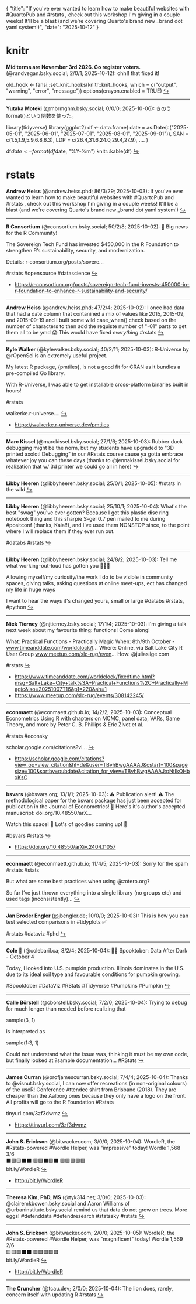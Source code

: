 {
  "title": "If you've ever wanted to learn how to make beautiful websites with #QuartoPub and #rstats , check out this workshop I'm giving in a couple weeks! It'll be a blast (and we're covering Quarto's brand new _brand dot yaml system!)",
  "date": "2025-10-12"
}

# knitr

**Mid terms are November 3rd 2026. Go register voters.** (@randvegan.bsky.social; 2/0/1; 2025-10-12): ohh!! that fixed it!

old_hook <- fansi::set_knit_hooks(knitr::knit_hooks, which = c("output", "warning", "error", "message"))
options(crayon.enabled = TRUE)  [&#8618;](https://bsky.app/profile/randvegan.bsky.social/post/3m2xlsznz722z)

---

**Yutaka Moteki** (@mbrmghm.bsky.social; 0/0/0; 2025-10-06): きのうformat()という関数を使った。

library(tidyverse)
library(ggplot2)
df <- data.frame(
  date = as.Date(c("2025-05-01", "2025-06-01", "2025-07-01", "2025-08-01", "2025-09-01")),
  SAN =  c(1.5,1.9,5.9,6.8,6.3),
  LDP =  c(26.4,31.6,24.0,29.4,27.9),
 ....
)

df$date<- format(df$date, "%Y-%m")
knitr::kable(df)  [&#8618;](https://bsky.app/profile/mbrmghm.bsky.social/post/3m2inf3s6r22c)

# rstats

**Andrew Heiss** (@andrew.heiss.phd; 86/3/29; 2025-10-03): If you've ever wanted to learn how to make beautiful websites with #QuartoPub and #rstats , check out this workshop I'm giving in a couple weeks! It'll be a blast (and we're covering Quarto's brand new _brand dot yaml system!)  [&#8618;](https://bsky.app/profile/andrew.heiss.phd/post/3m2cpktenq22s)

---

**R Consortium** (@rconsortium.bsky.social; 50/2/8; 2025-10-02): 🚨 Big news for the R Community!

The Sovereign Tech Fund has invested $450,000 in the R Foundation to strengthen R’s sustainability, security, and modernization.

Details: r-consortium.org/posts/sovere...

#rstats #opensource #datascience  [&#8618;](https://bsky.app/profile/rconsortium.bsky.social/post/3m27zf6oo5s2z)

- <https://r-consortium.org/posts/sovereign-tech-fund-invests-450000-in-r-foundation-to-enhance-r-sustainability-and-security/>

---

**Andrew Heiss** (@andrew.heiss.phd; 47/2/4; 2025-10-02): I once had data that had a date column that contanined a mix of values like 2015, 2015-09, and 2015-09-19 and I built some wild case_when() check based on the number of characters to then add the requiste number of "-01" parts to get them all to be ymd 😱 This would have fixed *everything* #rstats  [&#8618;](https://bsky.app/profile/andrew.heiss.phd/post/3m2a4jvmhfs2s)

---

**Kyle Walker** (@kylewalker.bsky.social; 40/2/11; 2025-10-03): R-Universe by @rOpenSci is an extremely useful project.

My latest R package, {pmtiles}, is not a good fit for CRAN as it bundles a pre-compiled Go library.

With R-Universe, I was able to get installable cross-platform binaries built in hours!

#rstats 

walkerke.r-universe....  [&#8618;](https://bsky.app/profile/kylewalker.bsky.social/post/3m2bzvwes7i2i)

- <https://walkerke.r-universe.dev/pmtiles>

---

**Marc Kissel** (@marckissel.bsky.social; 27/1/6; 2025-10-03): Rubber duck debugging might be the norm, but my students have upgraded to "3D printed axolotl Debugging" in our #Rstats course cause ya gotta embrace whatever joy you can these days (thanks to @jennakissel.bsky.social for realization that w/ 3d printer we could go all in here)  [&#8618;](https://bsky.app/profile/marckissel.bsky.social/post/3m2cvuhi6o22a)

---

**Libby Heeren** (@libbyheeren.bsky.social; 25/0/1; 2025-10-05): #rstats in the wild  [&#8618;](https://bsky.app/profile/libbyheeren.bsky.social/post/3m2fywegjac2i)

---

**Libby Heeren** (@libbyheeren.bsky.social; 25/10/1; 2025-10-04): What's the best "swag" you've ever gotten? Because I got this plastic disc ring notebook thing and this sharpie S-gel 0.7 pen mailed to me during #positconf (thanks, Kaia!!), and I've used them NONSTOP since, to the point where I will replace them if they ever run out. 

#databs #rstats  [&#8618;](https://bsky.app/profile/libbyheeren.bsky.social/post/3m2fe733ick2z)

---

**Libby Heeren** (@libbyheeren.bsky.social; 24/8/2; 2025-10-03): Tell me what working-out-loud has gotten you 🙋🏻‍♀️

Allowing myself/my curiosity/the work I do to be visible in community spaces, giving talks, asking questions at online meet-ups, ect has changed my life in huge ways

I want to hear the ways it's changed yours, small or large #databs #rstats, #python  [&#8618;](https://bsky.app/profile/libbyheeren.bsky.social/post/3m2cp6v3yg22l)

---

**Nick Tierney** (@njtierney.bsky.social; 17/1/4; 2025-10-03): I'm giving a talk next week about my favourite thing: functions! Come along!

What: Practical Functions - Practically Magic 
When: 8th/9th October - www.timeanddate.com/worldclock/f...
Where: Online, via Salt Lake City R User Group www.meetup.com/slc-rug/even...
How:  @juliasilge.com 

#rstats  [&#8618;](https://bsky.app/profile/njtierney.bsky.social/post/3m2baaidd522u)

- <https://www.timeanddate.com/worldclock/fixedtime.html?msg=Salt+Lake+City+talk%3A+Practical+Functions%2C+Practically+Magic&iso=20251007T16&p1=220&ah=1>
- <https://www.meetup.com/slc-rug/events/308142245/>

---

**econmaett** (@econmaett.github.io; 14/2/2; 2025-10-03): Conceptual Econometrics Using R
with chapters on MCMC, panel data, VARs, Game Theory, and more by Peter C. B. Phillips & Eric Zivot et al.

#rstats #econsky

scholar.google.com/citations?vi...  [&#8618;](https://bsky.app/profile/econmaett.github.io/post/3m2aw3hv2ik2a)

- <https://scholar.google.com/citations?view_op=view_citation&hl=de&user=TBvhBwgAAAAJ&cstart=100&pagesize=100&sortby=pubdate&citation_for_view=TBvhBwgAAAAJ:pNtIkOHbxKsC>

---

**bsvars** (@bsvars.org; 13/1/1; 2025-10-03): ⚠️ Publication alert! ⚠️ The methodological paper for the bsvars package has just been accepted for publication in the Journal of Econometrics! 📄 Here's it's author's accepted manuscript: doi.org/10.48550/arX...

Watch this space! 👀 Lot's of goodies coming up! 🌟

#bsvars #rstats  [&#8618;](https://bsky.app/profile/bsvars.org/post/3m2bj7np3ak2j)

- <https://doi.org/10.48550/arXiv.2404.11057>

---

**econmaett** (@econmaett.github.io; 11/4/5; 2025-10-03): Sorry for the spam #rstats #stats

But what are some best practices when using @zotero.org? 

So far I‘ve just thrown everything into a single library (no groups etc) and used tags (inconsistently)…  [&#8618;](https://bsky.app/profile/econmaett.github.io/post/3m2ckt2yad22b)

---

**Jan Broder Engler** (@jbengler.de; 10/0/0; 2025-10-03): This is how you can test selected comparisons in #tidyplots ✅

#rstats #dataviz #phd  [&#8618;](https://bsky.app/profile/jbengler.de/post/3m2corwybq22i)

---

**Cole 🐛** (@colebaril.ca; 8/2/4; 2025-10-04): 🎃👻 Spooktober: Data After Dark - October 4

Today, I looked into U.S. pumpkin production. Illinois dominates in the U.S. due to its ideal soil type and favourable conditions for pumpkin growing.

#Spooktober #DataViz #RStats #Tidyverse #Pumpkins #Pumpkin  [&#8618;](https://bsky.app/profile/colebaril.ca/post/3m2f5rokrmc2o)

---

**Calle Börstell** (@cborstell.bsky.social; 7/2/0; 2025-10-04): Trying to debug for much longer than needed before realizing that

sample(3, 1)

is interpreted as

sample(1:3, 1)

Could not understand what the issue was, thinking it must be my own code, but finally looked at ?sample documentation... #RStats  [&#8618;](https://bsky.app/profile/cborstell.bsky.social/post/3m2fkkqqei22w)

---

**James Curran** (@profjamescurran.bsky.social; 7/4/4; 2025-10-04): Thanks to @visnut.bsky.social, I can now offer recreations (in non-original colours) of the useR! Conference Attendee shirt from Brisbane (2018). They are cheaper than the Aalborg ones because they only have a logo on the front. All profits will go to the R Foundation #Rstats

tinyurl.com/3zf3dwmz  [&#8618;](https://bsky.app/profile/profjamescurran.bsky.social/post/3m2dmfvni2s2f)

- <https://tinyurl.com/3zf3dwmz>

---

**John S. Erickson** (@bitwacker.com; 3/0/0; 2025-10-04): WordleR, the #Rstats-powered #Wordle Helper, was "impressive" today!
 Wordle 1,568 3/6  
 ⬛🟩🟨⬛⬛ 
 🟩🟩⬛🟩⬛ 
 🟩🟩🟩🟩🟩    
 bit.ly/WordleR  [&#8618;](https://bsky.app/profile/bitwacker.com/post/3m2eaoyjc6k2t)

- <http://bit.ly/WordleR>

---

**Theresa Kim, PhD, MS** (@tyk314.net; 3/0/0; 2025-10-03): @clairemkbowen.bsky.social and Aaron Williams of @urbaninstitute.bsky.social remind us that data do not grow on trees. More eggs! #defenddata #defendresearch #statssky #rstats  [&#8618;](https://bsky.app/profile/tyk314.net/post/3m2cvjpdx2s2d)

---

**John S. Erickson** (@bitwacker.com; 2/0/0; 2025-10-05): WordleR, the #Rstats-powered #Wordle Helper, was "magnificent" today!
 Wordle 1,569 2/6  
 🟨🟨🟩⬛⬛ 
 🟩🟩🟩🟩🟩     
 bit.ly/WordleR  [&#8618;](https://bsky.app/profile/bitwacker.com/post/3m2gs5mg7ak2a)

- <http://bit.ly/WordleR>

---

**The Cruncher** (@tcau.dev; 2/0/0; 2025-10-04): The lion does, rarely, concern itself with updating R
#rstats  [&#8618;](https://bsky.app/profile/tcau.dev/post/3m2e6nalzy22z)

